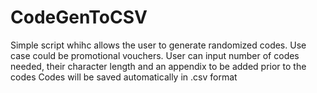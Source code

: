 # CodeGenToCSV
Simple script whihc allows the user to generate randomized codes.
Use case could be promotional vouchers.
User can input number of codes needed, their character length and an appendix to be added prior to the codes
Codes will be saved automatically in .csv format

